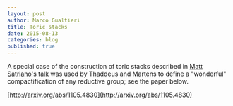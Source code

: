 ```yaml
---
layout: post
author: Marco Gualtieri
title: Toric stacks
date: 2015-08-13
categories: blog
published: true
---
```



A special case of the construction of toric stacks described in [Matt Satriano's talk] was used
by Thaddeus and Martens to define a "wonderful" compactification of any reductive group; see the paper below.

[http://arxiv.org/abs/1105.4830](http://arxiv.org/abs/1105.4830)

[Matt Satriano's talk]: http://g-s-lab.github.io/glab/events/talk/2015/08/13/Satriano.html

